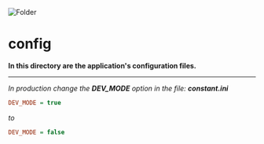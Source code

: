 ![Folder](https://github.com/sciola-git/sciola-git.github.io/blob/main/images/icons/folder.svg?raw=true)

# config

**In this directory are the application's configuration files.**

---

*In production change the **DEV_MODE** option in the file: **constant.ini***
```ini
DEV_MODE = true
```
*to*
```ini
DEV_MODE = false
```
